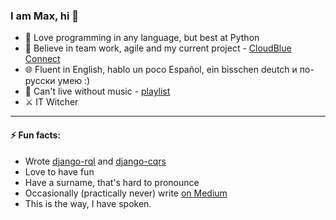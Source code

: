 ### I am Max, hi 👋

- 🐍  Love programming in any language, but best at Python
- 🤝  Believe in team work, agile and my current project - [CloudBlue Connect](https://www.cloudblue.com/connect/)
- 🌐  Fluent in English, hablo un poco Español, ein bisschen deutch и по-русски умею :)
- 🎸  Can't live without music - [playlist](https://www.youtube.com/watch?v=dQw4w9WgXcQ)
- ⚔️  IT Witcher

--------

#### ⚡ Fun facts:
- Wrote [django-rql](https://github.com/cloudblue/django-rql) and [django-cqrs](https://github.com/cloudblue/django-cqrs)
- Love to have fun
- Have a surname, that's hard to pronounce
- Occasionally (practically never) write [on Medium](https://medium.com/@maxipavlovic)
- This is the way, I have spoken.
